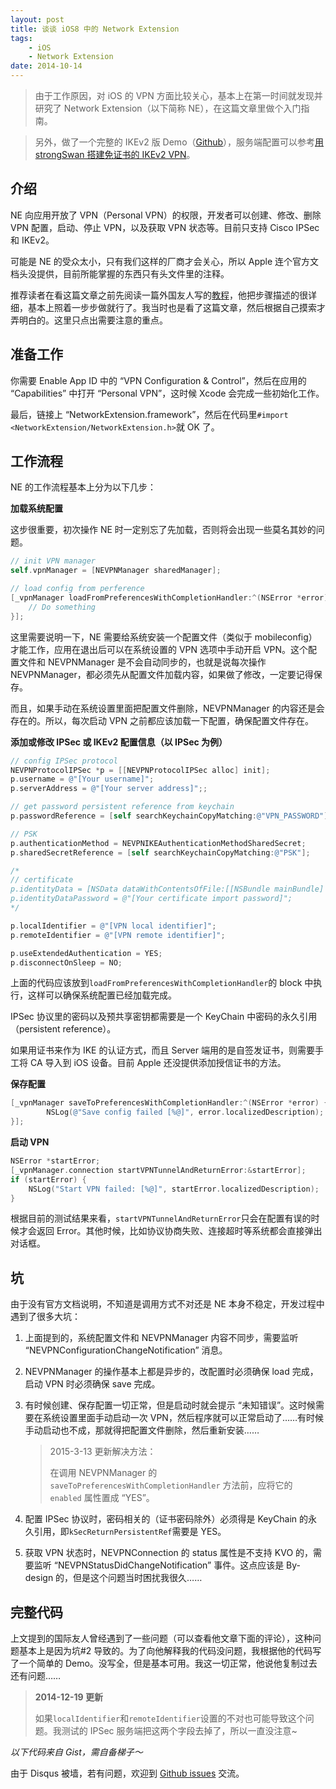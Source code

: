 ```yaml
---
layout: post
title: 谈谈 iOS8 中的 Network Extension
tags:
    - iOS
    - Network Extension
date: 2014-10-14
---
```


> 由于工作原因，对 iOS 的 VPN 方面比较关心，基本上在第一时间就发现并研究了 Network Extension（以下简称 NE），在这篇文章里做个入门指南。

> 另外，做了一个完整的 IKEv2 版 Demo（[Github](https://github.com/zqqf16/IKEv2_Demo)），服务端配置可以参考[用 strongSwan 搭建免证书的 IKEv2 VPN](/strongswan-ikev2-for-ios-without-certificate/)。


## 介绍

NE 向应用开放了 VPN（Personal VPN）的权限，开发者可以创建、修改、删除 VPN 配置，启动、停止 VPN，以及获取 VPN 状态等。目前只支持 Cisco IPSec 和 IKEv2。

可能是 NE 的受众太小，只有我们这样的厂商才会关心，所以 Apple 连个官方文档头没提供，目前所能掌握的东西只有头文件里的注释。

推荐读者在看这篇文章之前先阅读一篇外国友人写的[教程](http://ramezanpour.net/post/2014/08/03/configure-and-manage-vpn-connections-programmatically-in-ios-8/)，他把步骤描述的很详细，基本上照着一步步做就行了。我当时也是看了这篇文章，然后根据自己摸索才弄明白的。这里只点出需要注意的重点。

## 准备工作
你需要 Enable App ID 中的 “VPN Configuration & Control”，然后在应用的 “Capabilities” 中打开 “Personal VPN”，这时候 Xcode 会完成一些初始化工作。

最后，链接上 “NetworkExtension.framework”，然后在代码里`#import <NetworkExtension/NetworkExtension.h>`就 OK 了。

## 工作流程

NE 的工作流程基本上分为以下几步：

**加载系统配置**

这步很重要，初次操作 NE 时一定别忘了先加载，否则将会出现一些莫名其妙的问题。

```objective-c
// init VPN manager
self.vpnManager = [NEVPNManager sharedManager];

// load config from perference
[_vpnManager loadFromPreferencesWithCompletionHandler:^(NSError *error) {
    // Do something
}];
```

这里需要说明一下，NE 需要给系统安装一个配置文件（类似于 mobileconfig）才能工作，应用在退出后可以在系统设置的 VPN 选项中手动开启 VPN。这个配置文件和 NEVPNManager 是不会自动同步的，也就是说每次操作 NEVPNManager，都必须先从配置文件加载内容，如果做了修改，一定要记得保存。

而且，如果手动在系统设置里面把配置文件删除，NEVPNManager 的内容还是会存在的。所以，每次启动 VPN 之前都应该加载一下配置，确保配置文件存在。

**添加或修改 IPSec 或 IKEv2 配置信息（以 IPSec 为例）**

```objective-c
// config IPSec protocol
NEVPNProtocolIPSec *p = [[NEVPNProtocolIPSec alloc] init];
p.username = @"[Your username]";
p.serverAddress = @"[Your server address]";;

// get password persistent reference from keychain
p.passwordReference = [self searchKeychainCopyMatching:@"VPN_PASSWORD"];

// PSK
p.authenticationMethod = NEVPNIKEAuthenticationMethodSharedSecret;
p.sharedSecretReference = [self searchKeychainCopyMatching:@"PSK"];

/*
// certificate
p.identityData = [NSData dataWithContentsOfFile:[[NSBundle mainBundle] pathForResource:@"client" ofType:@"p12"]];
p.identityDataPassword = @"[Your certificate import password]";
*/

p.localIdentifier = @"[VPN local identifier]";
p.remoteIdentifier = @"[VPN remote identifier]";

p.useExtendedAuthentication = YES;
p.disconnectOnSleep = NO;
```

上面的代码应该放到`loadFromPreferencesWithCompletionHandler`的 block 中执行，这样可以确保系统配置已经加载完成。

IPSec 协议里的密码以及预共享密钥都需要是一个 KeyChain 中密码的永久引用（persistent reference）。

如果用证书来作为 IKE 的认证方式，而且 Server 端用的是自签发证书，则需要手工将 CA 导入到 iOS 设备。目前 Apple 还没提供添加授信证书的方法。

**保存配置**

```objective-c
[_vpnManager saveToPreferencesWithCompletionHandler:^(NSError *error) {
        NSLog(@"Save config failed [%@]", error.localizedDescription);
}];
```

**启动 VPN**

```objective-c
NSError *startError;
[_vpnManager.connection startVPNTunnelAndReturnError:&startError];
if (startError) {
    NSLog("Start VPN failed: [%@]", startError.localizedDescription);
}
```

根据目前的测试结果来看，`startVPNTunnelAndReturnError`只会在配置有误的时候才会返回 Error。其他时候，比如协议协商失败、连接超时等系统都会直接弹出对话框。

## 坑

由于没有官方文档说明，不知道是调用方式不对还是 NE 本身不稳定，开发过程中遇到了很多大坑：

1. 上面提到的，系统配置文件和 NEVPNManager 内容不同步，需要监听 “NEVPNConfigurationChangeNotification” 消息。
2. NEVPNManager 的操作基本上都是异步的，改配置时必须确保 load 完成，启动 VPN 时必须确保 save 完成。
3. 有时候创建、保存配置一切正常，但是启动时就会提示 “未知错误”。这时候需要在系统设置里面手动启动一次 VPN，然后程序就可以正常启动了……有时候手动启动也不成，那就得把配置文件删除，然后重新安装……

   > 2015-3-13 更新解决方法：
   >
   > 在调用 NEVPNManager 的 `saveToPreferencesWithCompletionHandler` 方法前，应将它的 `enabled` 属性置成 “YES”。

4. 配置 IPSec 协议时，密码相关的（证书密码除外）必须得是 KeyChain 的永久引用，即`kSecReturnPersistentRef`需要是 YES。
5. 获取 VPN 状态时，NEVPNConnection 的 status 属性是不支持 KVO 的，需要监听 “NEVPNStatusDidChangeNotification” 事件。这点应该是 By-design 的，但是这个问题当时困扰我很久……

## 完整代码

上文提到的国际友人曾经遇到了一些问题（可以查看他文章下面的评论），这种问题基本上是因为坑#2 导致的。为了向他解释我的代码没问题，我根据他的代码写了一个简单的 Demo。没写全，但是基本可用。我这一切正常，他说他复制过去还有问题……

> **2014-12-19 更新**
>
> 如果`localIdentifier`和`remoteIdentifier`设置的不对也可能导致这个问题。我测试的 IPSec 服务端把这两个字段去掉了，所以一直没注意~

*以下代码来自 Gist，需自备梯子～*

<script src="https://gist.github.com/zqqf16/cbcbd2254e6cb965f1a3.js"></script>

由于 Disqus 被墙，若有问题，欢迎到 [Github issues](https://github.com/zqqf16/zqqf16.github.com/issues/1) 交流。